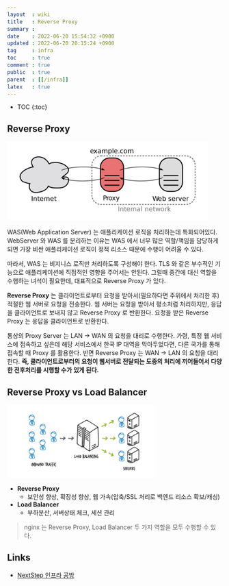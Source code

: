 ```yaml
---
layout  : wiki
title   : Reverse Proxy
summary : 
date    : 2022-06-20 15:54:32 +0900
updated : 2022-06-20 20:15:24 +0900
tag     : infra
toc     : true
comment : true
public  : true
parent  : [[/infra]]
latex   : true
---
```

* TOC
{:toc}

## Reverse Proxy

![](/resource/wiki/infra-reverse-proxy/reverseproxy.png)

WAS(Web Application Server) 는 애플리케이션 로직을 처리하는데 특화되어있다. WebServer 와 WAS 를 분리하는 이유는 WAS 에서 너무 많은 역할/책임을 담당하게 되면 가장 비싼 애플리케이션 로직이 정적 리소스 때문에 수행이 어려울 수 있다. 

따라서, WAS 는 비지니스 로직만 처리하도록 구성해야 한다. TLS 와 같은 부수적인 기능으로 애플리케이션에 직접적인 영향을 주어서는 안된다. 그럴때 중간에 대신 역할을 수행하는 녀석이 필요한데, 대표적으로 Reverse Proxy 가 있다.

__Reverse Proxy__ 는 클라이언트로부터 요청을 받아서(필요하다면 주위에서 처리한 후) 적절한 웹 서버로 요청을 전송한다. 웹 서버는 요청을 받아서 평소처럼 처리하지만, 응답을 클라이언트로 보내지 않고 Reverse Proxy 로 반환한다. 요청을 받은 Reverse Proxy 는 응답을 클라이언트로 반환한다.

통상의 Proxy Server 는 LAN -> WAN 의 요청을 대리로 수행한다. 가령, 특정 웹 서비스에 접속하고 싶은데 해당 서비스에서 한국 IP 대역을 막아두었다면, 다른 국가를 통해 접속할 때 Proxy 를 활용한다. 반면 Reverse Proxy 는 WAN -> LAN 의 요청을 대리한다. __즉, 클라이언트로부터의 요청이 웹서버로 전달되는 도중의 처리에 끼어들어서 다양한 전후처리를 시행할 수가 있게 된다.__

## Reverse Proxy vs Load Balancer

![](/resource/wiki/infra-reverse-proxy/loadbalancer.png)

- __Reverse Proxy__ 
  - 보안성 향상, 확장성 향상, 웹 가속(압축/SSL 처리로 백엔드 리소스 확보/캐싱)
- __Load Balancer__
  - 부하분산, 서버상태 체크, 세션 관리

> nginx 는 Reverse Proxy, Load Balancer 두 가지 역할을 모두 수행할 수 있다.

## Links

- [NextStep 인프라 공방](https://edu.nextstep.camp/)